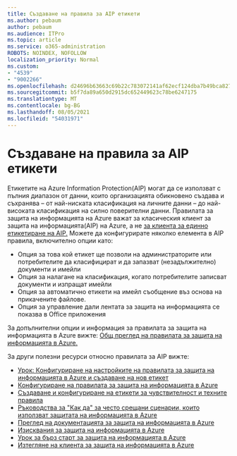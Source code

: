 ```yaml
---
title: Създаване на правила за AIP етикети
ms.author: pebaum
author: pebaum
ms.audience: ITPro
ms.topic: article
ms.service: o365-administration
ROBOTS: NOINDEX, NOFOLLOW
localization_priority: Normal
ms.custom:
- "4539"
- "9002266"
ms.openlocfilehash: d24696b63663c69b22c783072141af62ecf124dba7b49bca827381f39f88640e
ms.sourcegitcommit: b5f7da89a650d2915dc652449623c78be6247175
ms.translationtype: MT
ms.contentlocale: bg-BG
ms.lasthandoff: 08/05/2021
ms.locfileid: "54031971"
---
```

# <a name="creating-aip-label-policies"></a>Създаване на правила за AIP етикети

Етикетите на Azure Information Protection(AIP) могат да се използват с пълния диапазон от данни, които организацията обикновено създава и съхранява – от най-ниската класификация на личните данни – до най-високата класификация на силно поверителни данни. Правилата за защита на информацията на Azure важат за класическия клиент за защита на информацията(AIP) на Azure, а не [за клиента за единно етикетиране на AIP.](https://docs.microsoft.com/azure/information-protection/rms-client/unifiedlabelingclient-version-release-history) Можете да конфигурирате няколко елемента в AIP правила, включително опции като:

- Опция за това кой етикет ще позволи на администраторите или потребителите да класифицират и да запазват (незадължително) документи и имейли
- Опция за налагане на класификация, когато потребителите записват документи и изпращат имейли
- Опция за автоматично етикети на имейл съобщение въз основа на прикачените файлове.
- Опция за управление дали лентата за защита на информацията се показва в Office приложения

За допълнителни опции и информация за правилата за защита на информацията в Azure вижте: [Общ преглед на правилата за защита на информацията в Azure.](https://docs.microsoft.com/azure/information-protection/overview-policy)  

За други полезни ресурси относно правилата за AIP вижте:

- [Урок: Конфигуриране на настройките на правилата за защита на информацията в Azure и създаване на нов етикет](https://docs.microsoft.com/azure/information-protection/infoprotect-quick-start-tutorial)  
- [Конфигуриране на правилата за защита на информацията в Azure](https://docs.microsoft.com/azure/information-protection/configure-policy)  
- [Създаване и конфигуриране на етикети за чувствителност и техните правила](https://docs.microsoft.com/microsoft-365/compliance/create-sensitivity-labels)  
- [Ръководства за "Как да" за често срещани сценарии, които използват защитата на информацията в Azure](https://docs.microsoft.com/azure/information-protection/how-to-guides)  
- [Преглед на документацията за защита на информацията в Azure](https://docs.microsoft.com/azure/information-protection/what-is-information-protection)  
- [Изисквания за защита на информацията в Azure](https://docs.microsoft.com/azure/information-protection/get-started/requirements)  
- [Урок за бърз старт за защита на информацията в Azure](https://docs.microsoft.com/azure/information-protection/get-started/infoprotect-quick-start-tutorial)  
- [Изтегляне на клиента за защита на информацията в Azure](https://www.microsoft.com/download/details.aspx?id=53018)